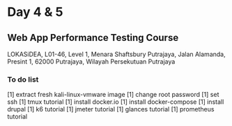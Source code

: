 # Day 4 & 5
## Web App Performance Testing Course
LOKASiDEA, L01-46, Level 1, Menara Shaftsbury Putrajaya, Jalan Alamanda, Presint 1, 62000 Putrajaya, Wilayah Persekutuan Putrajaya

### To do list
[1] extract fresh kali-linux-vmware image
[1] change root password
[1] set ssh
[1] tmux tutorial
[1] install docker.io
[1] install docker-compose
[1] install drupal
[1] k6 tutorial
[1] jmeter tutorial
[1] glances tutorial
[1] prometheus tutorial

